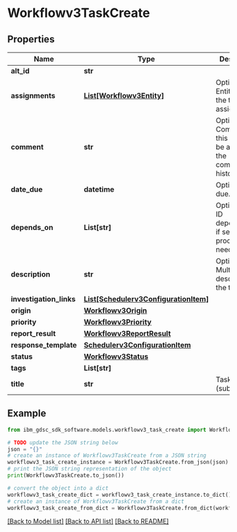 # Workflowv3TaskCreate


## Properties

Name | Type | Description | Notes
------------ | ------------- | ------------- | -------------
**alt_id** | **str** |  | [optional] 
**assignments** | [**List[Workflowv3Entity]**](Workflowv3Entity.md) | Optional: Entities that the task is assigned to. | [optional] 
**comment** | **str** | Optional: Comment - this text will be added to the comments history. | [optional] 
**date_due** | **datetime** | Optional: Date due. | [optional] 
**depends_on** | **List[str]** | Optional: Task ID dependencies if sequential processing is needed. | [optional] 
**description** | **str** | Optional: Multiline description of the task. | [optional] 
**investigation_links** | [**List[Schedulerv3ConfigurationItem]**](Schedulerv3ConfigurationItem.md) |  | [optional] 
**origin** | [**Workflowv3Origin**](Workflowv3Origin.md) |  | [optional] 
**priority** | [**Workflowv3Priority**](Workflowv3Priority.md) |  | [optional] 
**report_result** | [**Workflowv3ReportResult**](Workflowv3ReportResult.md) |  | [optional] 
**response_template** | [**Schedulerv3ConfigurationItem**](Schedulerv3ConfigurationItem.md) |  | [optional] 
**status** | [**Workflowv3Status**](Workflowv3Status.md) |  | [optional] 
**tags** | **List[str]** |  | [optional] 
**title** | **str** | Task title (subject). | [optional] 

## Example

```python
from ibm_gdsc_sdk_software.models.workflowv3_task_create import Workflowv3TaskCreate

# TODO update the JSON string below
json = "{}"
# create an instance of Workflowv3TaskCreate from a JSON string
workflowv3_task_create_instance = Workflowv3TaskCreate.from_json(json)
# print the JSON string representation of the object
print(Workflowv3TaskCreate.to_json())

# convert the object into a dict
workflowv3_task_create_dict = workflowv3_task_create_instance.to_dict()
# create an instance of Workflowv3TaskCreate from a dict
workflowv3_task_create_from_dict = Workflowv3TaskCreate.from_dict(workflowv3_task_create_dict)
```
[[Back to Model list]](../README.md#documentation-for-models) [[Back to API list]](../README.md#documentation-for-api-endpoints) [[Back to README]](../README.md)


